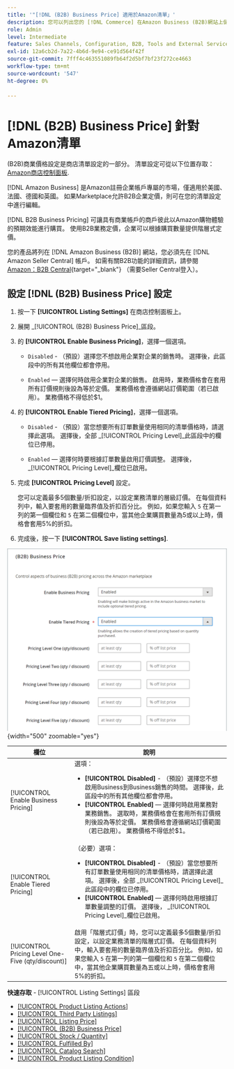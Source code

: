 ```yaml
---
title: '"[!DNL (B2B) Business Price] 適用於Amazon清單」'
description: 您可以列出您的 [!DNL Commerce] 在Amazon Business (B2B)網站上儲存產品，方法是啟用Amazon中的業務 [!DNL Seller Central] 帳戶。
role: Admin
level: Intermediate
feature: Sales Channels, Configuration, B2B, Tools and External Services, Merchandising, Integration
exl-id: 12a6cb2d-7a22-4b6d-9e94-ce91d564f42f
source-git-commit: 7fff4c463551089fb64f2d5bf7bf23f272ce4663
workflow-type: tm+mt
source-wordcount: '547'
ht-degree: 0%

---
```


# [!DNL (B2B) Business Price] 針對Amazon清單

(B2B)商業價格設定是商店清單設定的一部分。 清單設定可從以下位置存取： [Amazon商店控制面板](./amazon-store-dashboard.md).

[!DNL Amazon Business] 是Amazon註冊企業帳戶專屬的市場，僅適用於美國、法國、德國和英國。 如果Marketplace允許B2B企業定價，則可在您的清單設定中進行編輯。

[!DNL B2B Business Pricing] 可讓具有商業帳戶的商戶彼此以Amazon購物體驗的預期效能進行購買。 使用B2B業務定價，企業可以根據購買數量提供階層式定價。

您的產品將列在 [!DNL Amazon Business (B2B)] 網站，您必須先在 [!DNL Amazon Seller Central] 帳戶。 如需有關B2B功能的詳細資訊，請參閱 [Amazon：B2B Central](https://sellercentral.amazon.com/gp/help/G202161480/){target="_blank"} （需要Seller Central登入）。

## 設定 [!DNL (B2B) Business Price] 設定

1. 按一下 **[!UICONTROL Listing Settings]** 在商店控制面板上。

1. 展開 _[!UICONTROL (B2B) Business Price]_區段。

1. 的 **[!UICONTROL Enable Business Pricing]**，選擇一個選項。

   - `Disabled` - （預設）選擇您不想啟用企業對企業的銷售時。 選擇後，此區段中的所有其他欄位都會停用。

   - `Enabled`  — 選擇何時啟用企業對企業的銷售。 啟用時，業務價格會在套用所有訂價規則後設為等於定價。 業務價格會遵循網站訂價範圍（若已啟用）。 業務價格不得低於$1。

1. 的 **[!UICONTROL Enable Tiered Pricing]**，選擇一個選項。

   - `Disabled` - （預設）當您想要所有訂單數量使用相同的清單價格時，請選擇此選項。 選擇後，全部 _[!UICONTROL Pricing Level]_此區段中的欄位已停用。

   - `Enabled`  — 選擇何時要根據訂單數量啟用訂價調整。 選擇後， _[!UICONTROL Pricing Level]_欄位已啟用。

1. 完成 **[!UICONTROL Pricing Level]** 設定。

   您可以定義最多5個數量/折扣設定，以設定業務清單的層級訂價。 在每個資料列中，輸入要套用的數量臨界值及折扣百分比。 例如，如果您輸入 `5` 在第一列的第一個欄位和 `5` 在第二個欄位中，當其他企業購買數量為5或以上時，價格會套用5%的折扣。

1. 完成後，按一下 **[!UICONTROL Save listing settings]**.

![Amazon商業定價(B2B)](assets/amazon-business-pricing.png){width="500" zoomable="yes"}

| 欄位 | 說明 |
|----------------------------------------------------|------------------------------------------------------------------------------------------------------------------------------------------------------------------------------------------------------------------------------------------------------------------------------------------------------------------------------------------------------------------------------------------------------------------------------------------------------------------------------------------------------------------------|
| [!UICONTROL Enable Business Pricing] | 選項： <ul><li>**[!UICONTROL Disabled]** - （預設）選擇您不想啟用Business到Business銷售的時間。 選擇後，此區段中的所有其他欄位都會停用。</li><li>**[!UICONTROL Enabled]**  — 選擇何時啟用業務對業務銷售。 選取時，業務價格會在套用所有訂價規則後設為等於定價。 業務價格會遵循網站訂價範圍（若已啟用）。 業務價格不得低於$1。</li></ul> |
| [!UICONTROL Enable Tiered Pricing] | （必要）選項： <ul><li>**[!UICONTROL Disabled]** - （預設）當您想要所有訂單數量使用相同的清單價格時，請選擇此選項。 選擇後，全部 _[!UICONTROL Pricing Level]_此區段中的欄位已停用。</li><li>**[!UICONTROL Enabled]**  — 選擇何時啟用根據訂單數量調整的訂價。 選擇後， _[!UICONTROL Pricing Level]_欄位已啟用。</li></ul> |
| [!UICONTROL Pricing Level One-Five (qty/discount)] | 啟用「階層式訂價」時，您可以定義最多5個數量/折扣設定，以設定業務清單的階層式訂價。 在每個資料列中，輸入要套用的數量臨界值及折扣百分比。 例如，如果您輸入 `5` 在第一列的第一個欄位和 `5` 在第二個欄位中，當其他企業購買數量為五或以上時，價格會套用5%的折扣。 |

**快速存取** - [!UICONTROL Listing Settings] 區段

- [[!UICONTROL Product Listing Actions]](./product-listing-actions.md)
- [[!UICONTROL Third Party Listings]](./third-party-listing-settings.md)
- [[!UICONTROL Listing Price]](./listing-price.md)
- [[!UICONTROL (B2B) Business Price]](./business-pricing.md)
- [[!UICONTROL Stock / Quantity]](./stock-quantity.md)
- [[!UICONTROL Fulfilled By]](./fulfilled-by.md)
- [[!UICONTROL Catalog Search]](./catalog-search.md)
- [[!UICONTROL Product Listing Condition]](./product-listing-condition.md)
